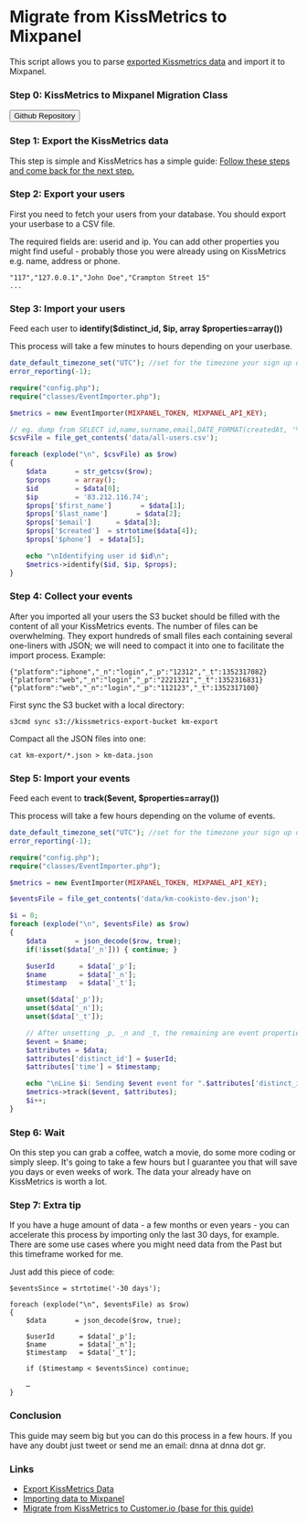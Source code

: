 # Migrate from KissMetrics to Mixpanel

This script allows you to parse [exported Kissmetrics data](http://support.kissmetrics.com/apis/data/) and import it to Mixpanel.

### Step 0: KissMetrics to Mixpanel Migration Class

<a href="https://github.com/dnna/kissmetrics-to-mixpanel" target="_blank"><button>Github Repository</button></a>

### Step 1: Export the KissMetrics data

This step is simple and KissMetrics has a simple guide: [Follow these steps and come back for the next step.](http://support.kissmetrics.com/apis/data/)

### Step 2: Export your users

First you need to fetch your users from your database. You should export your userbase to a CSV file.

The required fields are: userid and ip. You can add other properties you might find useful - probably those you were already using on KissMetrics e.g. name, address or phone. 

```csv
"117","127.0.0.1","John Doe","Crampton Street 15"
...
```

### Step 3: Import your users

Feed each user to __identify($distinct_id, $ip, array $properties=array())__

This process will take a few minutes to hours depending on your userbase.

```php
date_default_timezone_set("UTC"); //set for the timezone your sign up data is using. 
error_reporting(-1);

require("config.php");
require("classes/EventImporter.php");

$metrics = new EventImporter(MIXPANEL_TOKEN, MIXPANEL_API_KEY);

// eg. dump from SELECT id,name,surname,email,DATE_FORMAT(createdAt, '%Y-%m-%dT%H:%i:%s'),CONCAT('+',telCode,tel) FROM Users
$csvFile = file_get_contents('data/all-users.csv');

foreach (explode("\n", $csvFile) as $row)
{
    $data       = str_getcsv($row);
	$props      = array();
    $id         = $data[0];
	$ip         = '83.212.116.74';
    $props['$first_name']       = $data[1];
	$props['$last_name']       = $data[2];
    $props['$email']      = $data[3];
    $props['$created']  = strtotime($data[4]);
	$props['$phone']  = $data[5];

    echo "\nIdentifying user id $id\n";
    $metrics->identify($id, $ip, $props);
}
```

### Step 4: Collect your events

After you imported all your users the S3 bucket should be filled with the content of all your KissMetrics events. The number of files can be overwhelming. They export hundreds of small files each containing several one-liners with JSON; we will need to compact it into one to facilitate the import process. Example:

```
{"platform":"iphone","_n":"login","_p":"12312","_t":1352317082}
{"platform":"web","_n":"login","_p":"2221321","_t":1352316831}
{"platform":"web","_n":"login","_p":"112123","_t":1352317100}
```

First sync the S3 bucket with a local directory:
```
s3cmd sync s3://kissmetrics-export-bucket km-export
```

Compact all the JSON files into one:

```
cat km-export/*.json > km-data.json
```


### Step 5: Import your events

Feed each event to __track($event, $properties=array())__

This process will take a few hours depending on the volume of events.

```php
date_default_timezone_set("UTC"); //set for the timezone your sign up data is using. 
error_reporting(-1);

require("config.php");
require("classes/EventImporter.php");

$metrics = new EventImporter(MIXPANEL_TOKEN, MIXPANEL_API_KEY);

$eventsFile = file_get_contents('data/km-cookisto-dev.json');

$i = 0;
foreach (explode("\n", $eventsFile) as $row)
{
	$data		= json_decode($row, true);
	if(!isset($data['_n'])) { continue; }

	$userId      = $data['_p'];
	$name        = $data['_n'];
	$timestamp   = $data['_t'];

	unset($data['_p']);
	unset($data['_n']);
	unset($data['_t']);

	// After unsetting _p, _n and _t, the remaining are event properties
	$event = $name;
	$attributes = $data;
    $attributes['distinct_id'] = $userId;
    $attributes['time'] = $timestamp;

	echo "\nLine $i: Sending $event event for ".$attributes['distinct_id']." at ".$attributes['time'].")\n";
	$metrics->track($event, $attributes);
	$i++;
}
```

### Step 6: Wait

On this step you can grab a coffee, watch a movie, do some more coding or simply sleep.
It's going to take a few hours but I guarantee you that will save you days or even weeks of work.
The data your already have on KissMetrics is worth a lot.

### Step 7: Extra tip

If you have a huge amount of data - a few months or even years - you can accelerate this process by importing only the last 30 days, for example. There are some use cases where you might need data from the Past but this timeframe worked for me.

Just add this piece of code:

```
$eventsSince = strtotime('-30 days');

foreach (explode("\n", $eventsFile) as $row)
{
	$data		= json_decode($row, true);

	$userId      = $data['_p'];
	$name        = $data['_n'];
	$timestamp   = $data['_t'];

	if ($timestamp < $eventsSince) continue;

	…
}
```

### Conclusion

This guide may seem big but you can do this process in a few hours. If you have any doubt just tweet or send me an email: dnna at dnna dot gr.

### Links

- [Export KissMetrics Data](http://support.kissmetrics.com/apis/data/)
- [Importing data to Mixpanel](https://mixpanel.com/docs/api-documentation/importing-events-older-than-31-days)
- [Migrate from KissMetrics to Customer.io (base for this guide)](https://github.com/knokio/kissmetrics-to-customerio)
